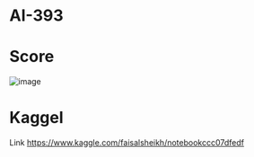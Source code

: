 # AI-393

# Score
![image](https://user-images.githubusercontent.com/48764043/115124684-e9db0a80-9fdc-11eb-9cf3-26ab74c8d614.png)

# Kaggel 
Link https://www.kaggle.com/faisalsheikh/notebookccc07dfedf
